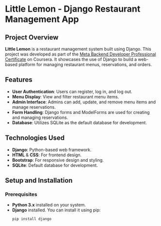 # Little Lemon - Django Restaurant Management App

## Project Overview

**Little Lemon** is a restaurant management system built using Django. This project was developed as part of the [Meta Backend Developer Professional Certificate](https://coursera.org/learn/meta-backend-developer-certificate) on Coursera. It showcases the use of Django to build a web-based platform for managing restaurant menus, reservations, and orders. 

## Features
- **User Authentication**: Users can register, log in, and log out.
- **Menu Display**: View and filter restaurant menu items.
- **Admin Interface**: Admins can add, update, and remove menu items and manage reservations.
- **Form Handling**: Django forms and ModelForms are used for creating and managing reservations.
- **Database**: Utilizes SQLite as the default database for development.
  
## Technologies Used
- **Django**: Python-based web framework.
- **HTML** & **CSS**: For frontend design.
- **Bootstrap**: For responsive design and styling.
- **SQLite**: Default database for development.

## Setup and Installation

### Prerequisites
- **Python 3.x** installed on your system.
- **Django** installed. You can install it using pip:
  ```bash
  pip install django
